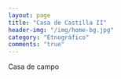 ```yaml
---
layout: page
title: "Casa de Castilla II"
header-img: "/img/home-bg.jpg"
category: "Etnográfico"
comments: "true"
---
```



Casa de campo






